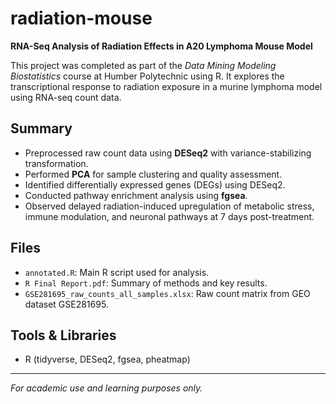 # radiation-mouse

**RNA-Seq Analysis of Radiation Effects in A20 Lymphoma Mouse Model**

This project was completed as part of the *Data Mining Modeling Biostatistics* course at Humber Polytechnic using R. It explores the transcriptional response to radiation exposure in a murine lymphoma model using RNA-seq count data.

## Summary

- Preprocessed raw count data using **DESeq2** with variance-stabilizing transformation.
- Performed **PCA** for sample clustering and quality assessment.
- Identified differentially expressed genes (DEGs) using DESeq2.
- Conducted pathway enrichment analysis using **fgsea**.
- Observed delayed radiation-induced upregulation of metabolic stress, immune modulation, and neuronal pathways at 7 days post-treatment.

## Files

- `annotated.R`: Main R script used for analysis.
- `R Final Report.pdf`: Summary of methods and key results.
- `GSE281695_raw_counts_all_samples.xlsx`: Raw count matrix from GEO dataset GSE281695.

## Tools & Libraries

- R (tidyverse, DESeq2, fgsea, pheatmap)

---

*For academic use and learning purposes only.*

